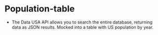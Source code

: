 # Population-table

- The Data USA API allows you to search the entire database, returning data as JSON results. Mocked into a table with US population by year.
